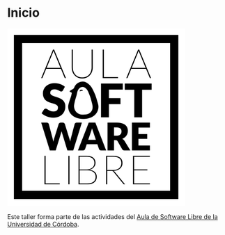 # Inicio

![Aula Software Libre de la UCO](images/logoasl.svg)

Este taller forma parte de las actividades del [Aula de Software Libre de la Universidad de Córdoba](https://www.uco.es/aulasoftwarelibre).
